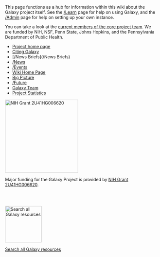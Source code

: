This page functions as a hub for information within this wiki about the Galaxy project itself. See the [/Learn](/src/Learn/index.md) page for help on using Galaxy, and the [/Admin](/src/Admin/index.md) page for help on setting up your own instance.

You can take a look at the [current members of the core project team](/src/GalaxyTeam/index.md). We are funded by NIH, NSF, Penn State, Johns Hopkins, and the Pennsylvania Department of Public Health.

* [Project home page](http://galaxyproject.org)
* [Citing Galaxy](/src/CitingGalaxy/index.md)
* [/News Briefs](/News Briefs)
* [/News](/src/News/index.md)
* [/Events](/src/Events/index.md)
* [Wiki Home Page](/src/FrontPage)
* [Big Picture](/src/BigPicture/index.md)
* [/Future](/src/Future/index.md)
* [Galaxy Team](/src/GalaxyTeam/index.md)
* [Project Statistics](Statistics) 

<div class='right'><a href='https://projectreporter.nih.gov/project_info_description.cfm?aid=8998830&icde=0'><img src='/Images/Logos/NIHwithTagline.png' alt='NIH Grant 2U41HG006620' width="240" /></a>
</div>

Major funding for the Galaxy Project is provided by [NIH Grant 2U41HG006620](https://projectreporter.nih.gov/project_info_description.cfm?aid=8998830&icde=0).

<br /><br />

<div class='center'>
<a href='http://galaxyproject.org/search/'><img src='/Images/Logos/GalaxyWebSearch.png' alt='Search all Galaxy resources' width="120" /></a>

[Search all Galaxy resources](http://galaxyproject.org/search/)
</div>
